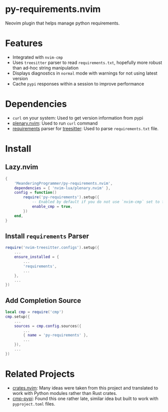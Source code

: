 # py-requirements.nvim

Neovim plugin that helps manage python requirements.

# Features

* Integrated with `nvim-cmp`
* Uses `treesitter` parser to read `requirements.txt`, hopefully more robust than
  ad-hoc string manipulation
* Displays diagnostics in `normal` mode with warnings for not using latest version
* Cache `pypi` responses within a session to improve performance

# Dependencies

* `curl` on your system: Used to get version information from pypi
* [plenary.nvim](https://github.com/nvim-lua/plenary.nvim): Used to run `curl` command
* [requirements](https://github.com/ObserverOfTime/tree-sitter-requirements) parser for
  [treesitter](https://github.com/nvim-treesitter/nvim-treesitter/tree/master): Used to
  parse `requirements.txt` file.

# Install

## Lazy.nvim

```lua
{
    'MeanderingProgrammer/py-requirements.nvim',
    dependencies = { 'nvim-lua/plenary.nvim' },
    config = function()
        require('py-requirements').setup({
            -- Enabled by default if you do not use `nvim-cmp` set to false
            enable_cmp = true,
        })
    end,
}
```

## Install `requirements` Parser

```lua
require('nvim-treesitter.configs').setup({
    ...
    ensure_installed = {
        ...
        'requirements',
        ...
    },
    ...
})
```

## Add Completion Source

```lua
local cmp = require('cmp')
cmp.setup({
    ...
    sources = cmp.config.sources({
        ...
        { name = 'py-requirements' },
        ...
    }),
    ...
})
```

# Related Projects

* [crates.nvim](https://github.com/Saecki/crates.nvim): Many ideas were taken from this
  project and translated to work with Python modules rather than Rust crates.
* [cmp-pypi](https://github.com/vrslev/cmp-pypi): Found this one rather late, similar
  idea but built to work with `pyproject.toml` files.

